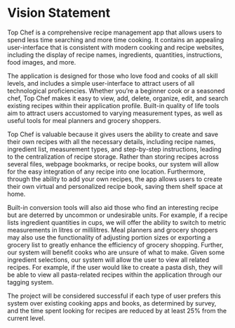 # Vision Statement

Top Chef is a comprehensive recipe management app that allows users to spend less time searching and more time cooking.
It contains an appealing user-interface that is consistent with modern cooking and recipe websites, including the
display of recipe names, ingredients, quantities, instructions, food images, and more.

The application is designed for those who love food and cooks of all skill levels, and includes a simple user-interface
to attract users of all technological proficiencies. Whether you’re a beginner cook or a seasoned chef, Top Chef makes
it easy to view, add, delete, organize, edit, and search existing recipes within their application profile. Built-in
quality of life tools aim to attract users accustomed to varying measurement types, as well as useful tools for meal
planners and grocery shoppers.

Top Chef is valuable because it gives users the ability to create and save their own recipes with all the necessary
details, including recipe names, ingredient list, measurement types, and step-by-step instructions, leading to the
centralization of recipe storage. Rather than storing recipes across several files, webpage bookmarks, or recipe books,
our system will allow for the easy integration of any recipe into one location. Furthermore, through the ability to add
your own recipes, the app allows users to create their own virtual and personalized recipe book, saving them shelf space
at home.

Built-in conversion tools will also aid those who find an interesting recipe but are deterred by uncommon or undesirable
units. For example, if a recipe lists ingredient quantities in cups, we will offer the ability to switch to metric
measurements in litres or millilitres. Meal planners and grocery shoppers may also use the functionality of adjusting
portion sizes or exporting a grocery list to greatly enhance the efficiency of grocery shopping. Further, our system
will benefit cooks who are unsure of what to make. Given some ingredient selections, our system will allow the user to
view all related recipes. For example, if the user would like to create a pasta dish, they will be able to view all
pasta-related recipes within the application through our tagging system.

The project will be considered successful if each type of user prefers this system over existing cooking apps and books,
as determined by survey, and the time spent looking for recipes are reduced by at least 25% from the current level.
